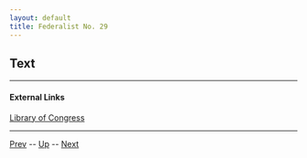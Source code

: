 ```yaml
---
layout: default
title: Federalist No. 29
---
```


## Text

---
#### External Links
[Library of Congress]()

---

[Prev](28.md) -- [Up](README.md) -- [Next](30.md)
